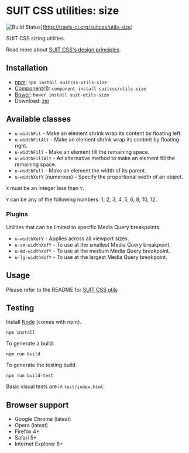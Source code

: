 # SUIT CSS utilities: size

![Build Status](https://secure.travis-ci.org/suitcss/utils-size.png?branch=master)](http://travis-ci.org/suitcss/utils-size)

SUIT CSS sizing utilities.

Read more about [SUIT CSS's design principles](https://github.com/suitcss/suit/).

## Installation

* [npm](http://npmjs.org/): `npm install suitcss-utils-size`
* [Component(1)](http://component.io/): `component install suitcss/utils-size`
* [Bower](http://bower.io/): `bower install suit-utils-size`
* Download: [zip](https://github.com/suitcss/utils-size/zipball/master)

## Available classes

* `u-widthFit` - Make an element shrink wrap its content by floating left.
* `u-widthFitAlt` - Make an element shrink wrap its content by floating right.
* `u-widthFill` - Make an element fill the remaining space.
* `u-widthFillAlt` - An alternative method to make an element fill the remaining space.
* `u-widthFull` - Make an element the width of its parent.
* `u-widthXofY` (numerous) - Specify the proportional width of an object.

`X` must be an integer less than `Y`.

`Y` can be any of the following numbers: 1, 2, 3, 4, 5, 6, 8, 10, 12.

### Plugins

Utilities that can be limited to specific Media Query breakpoints.

* `u-widthXofY` - Applies across all viewport sizes.
* `u-sm-widthXofY` - To use at the smallest Media Query breakpoint.
* `u-md-widthXofY` - To use at the medium Media Query breakpoint.
* `u-lg-widthXofY` - To use at the largest Media Query breakpoint.

## Usage

Please refer to the README for [SUIT CSS utils](https://github.com/suitcss/utils/)

## Testing

Install [Node](http://nodejs.org) (comes with npm).

```
npm install
```

To generate a build:

```
npm run build
```

To generate the testing build.

```
npm run build-test
```

Basic visual tests are in `test/index.html`.

## Browser support

* Google Chrome (latest)
* Opera (latest)
* Firefox 4+
* Safari 5+
* Internet Explorer 8+
